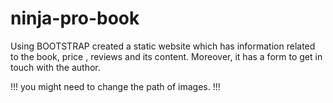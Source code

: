 # ninja-pro-book

Using BOOTSTRAP created a static website which has information related to the book, price , reviews and its content. Moreover, it has a form to get in touch with the author.

!!!
you might need to change the path of images.
!!!
